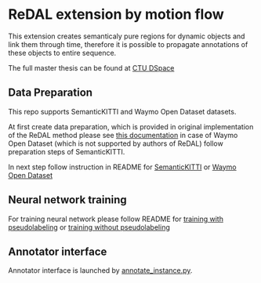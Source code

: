 # ReDAL extension by motion flow

This extension creates semanticaly pure regions for dynamic objects and link them through time, therefore it is possible to propagate annotations of these objects to entire sequence.

The full master thesis can be found at [CTU DSpace](https://dspace.cvut.cz/handle/10467/108586)

## Data Preparation

This repo supports SemanticKITTI and Waymo Open Dataset datasets.

At first create data preparation, which is provided in original implementation of the ReDAL method please see [this documentation](ReDAL-extension/w_pseudolabeling/data_preparation) in case of Waymo Open Dataset (which is not supported by authors of ReDAL) follow preparation steps of SemanticKITTI.

In next step follow instruction in README for [SemanticKITTI](preprocessing/semantic_kitti) or [Waymo Open Dataset](preprocessing/waymo)

## Neural network training

For training neural network please follow README for [training with pseudolabeling](ReDAL-extension/w_pseudolabeling) or [training without pseudolabeling](ReDAL-extension/wo_pseudolabeling)

## Annotator interface

Annotator interface is launched by [annotate_instance.py](annotator_gui/annotate_instance.py).
